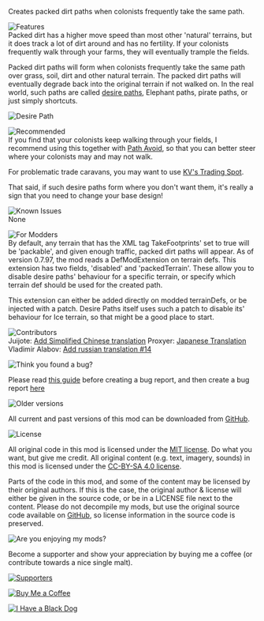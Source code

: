 Creates packed dirt paths when colonists frequently take the same path.

![Features](https://banners.karel-kroeze.nl/title/Features.png)  
Packed dirt has a higher move speed than most other 'natural' terrains, but it does track a lot of dirt around and has no fertility. If your colonists frequently walk through your farms, they will eventually trample the fields.

Packed dirt paths will form when colonists frequently take the same path over grass, soil, dirt and other natural terrain. The packed dirt paths will eventually degrade back into the original terrain if not walked on. In the real world, such paths are called [desire paths](https://en.wikipedia.org/wiki/Desire_path), Elephant paths, pirate paths, or just simply shortcuts.

![Desire Path](https://i.ibb.co/gF6Sw3t/image.png)

![Recommended](https://banners.karel-kroeze.nl/title/Recommended.png)  
If you find that your colonists keep walking through your fields, I recommend using this together with
[Path Avoid](https://steamcommunity.com/sharedfiles/filedetails/?id=1180719857), so that you can better steer where your colonists may and may not walk.

For problematic trade caravans, you may want to use [KV's Trading Spot](https://steamcommunity.com/sharedfiles/filedetails/?id=1180719658).

That said, if such desire paths form where you don't want them, it's really a sign that you need to change your base design!

![Known Issues](https://banners.karel-kroeze.nl/title/Known%20Issues.png)  
None

![For Modders](https://banners.karel-kroeze.nl/title/For%20Modders.png)  
By default, any terrain that has the XML tag TakeFootprints' set to true will be 'packable', and given enough traffic, packed dirt paths will appear. As of version 0.7.97, the mod reads a DefModExtension on terrain defs. This extension has two fields, 'disabled' and 'packedTerrain'. These allow you to disable desire paths' behaviour for a specific terrain, or specify which terrain def should be used for the created path.

This extension can either be added directly on modded terrainDefs, or be injected with a patch. Desire Paths itself uses such a patch to disable its' behaviour for Ice terrain, so that might be a good place to start.

![Contributors](https://banners.karel-kroeze.nl/title/Contributors.png)  
Juijote: [Add Simplified Chinese translation](https://github.com/fluffy-mods/DesirePaths/commit/2db8525)
Proxyer: [Japanese Translation](https://github.com/fluffy-mods/DesirePaths/commit/9b5dcdd)
Vladimir Alabov: [Add russian translation #14](https://github.com/fluffy-mods/DesirePaths/commit/34b0c08)


![Think you found a bug?](https://banners.karel-kroeze.nl/title/Think%20you%20found%20a%20bug%3F.png)  

Please read [this guide](http://steamcommunity.com/sharedfiles/filedetails/?id=725234314) before creating a bug report,
and then create a bug report [here](https://github.com/fluffy-mods/DesirePaths/issues)

![Older versions](https://banners.karel-kroeze.nl/title/Older%20versions.png)  

All current and past versions of this mod can be downloaded from [GitHub](https://github.com/fluffy-mods/DesirePaths/releases).

![License](https://banners.karel-kroeze.nl/title/License.png)  

All original code in this mod is licensed under the [MIT license](https://opensource.org/licenses/MIT). Do what you want, but give me credit.
All original content (e.g. text, imagery, sounds) in this mod is licensed under the [CC-BY-SA 4.0 license](http://creativecommons.org/licenses/by-sa/4.0/).

Parts of the code in this mod, and some of the content may be licensed by their original authors. If this is the case, the original author & license will either be given in the source code, or be in a LICENSE file next to the content. Please do not decompile my mods, but use the original source code available on [GitHub](https://github.com/fluffy-mods/DesirePaths/), so license information in the source code is preserved.



![Are you enjoying my mods?](https://banners.karel-kroeze.nl/title/Are%20you%20enjoying%20my%20mods%3F.png)  

Become a supporter and show your appreciation by buying me a coffee (or contribute towards a nice single malt).

[![Supporters](https://banners.karel-kroeze.nl/donations.png)](https://ko-fi.com/fluffymods)

[![Buy Me a Coffee](https://i.imgur.com/6P7Ap79.gif)](https://ko-fi.com/fluffymods)

[![I Have a Black Dog](https://i.ibb.co/ss59Rwy/New-Project-2.png)](https://www.youtube.com/watch?v=XiCrniLQGYc)
